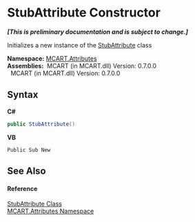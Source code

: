 # StubAttribute Constructor 
 _**\[This is preliminary documentation and is subject to change.\]**_

Initializes a new instance of the <a href="ca558ae1-126d-2646-442d-04fdcf1de671">StubAttribute</a> class

**Namespace:**&nbsp;<a href="149c1cbf-2082-5e41-e423-c506e9b98202">MCART.Attributes</a><br />**Assemblies:**&nbsp;&nbsp;MCART (in MCART.dll) Version: 0.7.0.0<br />&nbsp;&nbsp;MCART (in MCART.dll) Version: 0.7.0.0<br />

## Syntax

**C#**<br />
``` C#
public StubAttribute()
```

**VB**<br />
``` VB
Public Sub New
```


## See Also


#### Reference
<a href="ca558ae1-126d-2646-442d-04fdcf1de671">StubAttribute Class</a><br /><a href="149c1cbf-2082-5e41-e423-c506e9b98202">MCART.Attributes Namespace</a><br />